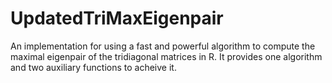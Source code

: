 # UpdatedTriMaxEigenpair
An implementation for using a fast and powerful algorithm to compute the
maximal eigenpair of the tridiagonal matrices in R. It provides one algorithm and two auxiliary functions to acheive it.